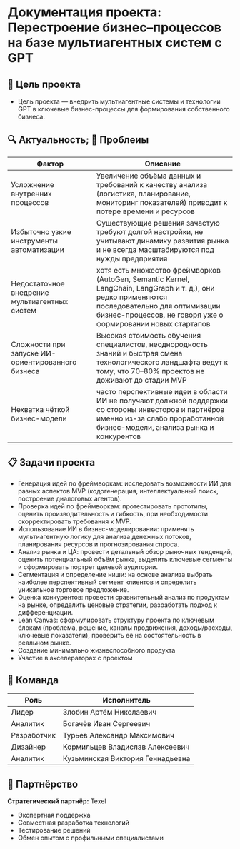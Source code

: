 # Документация проекта: Перестроение бизнес–процессов на базе мультиагентных систем с GPT

## 📌 Цель проекта
- Цель проекта — внедрить мультиагентные системы и технологии GPT в ключевые бизнес-процессы для формирования собственного бизнеса.
## 🔍 Актуальность; 🎯 Проблеиы
| Фактор | Описание |
|--------|----------|
| Усложнение внутренних процессов | Увеличение объёма данных и требований к качеству анализа (логистика, планирование, мониторинг показателей) приводит к потере времени и ресурсов |
| Избыточно узкие инструменты автоматизации | Существующие решения зачастую требуют долгой настройки, не учитывают динамику развития рынка и не всегда масштабируются под нужды предприятия |
| Недостаточное внедрение мультиагентных систем | хотя есть множество фреймворков (AutoGen, Semantic Kernel, LangChain, LangGraph и т. д.), они редко применяются последовательно для оптимизации бизнес-процессов, не говоря уже о формировании новых стартапов |
| Сложности при запуске ИИ-ориентированного бизнеса | Высокая стоимость обучения специалистов, неоднородность знаний и быстрая смена технологического ландшафта ведут к тому, что 70–80% проектов не доживают до стадии MVP |
| Нехватка чёткой бизнес-модели | часто перспективные идеи в области ИИ не получают должной поддержки со стороны инвесторов и партнёров именно из-за слабо проработанной бизнес-модели, анализа рынка и конкурентов |

## 📋 Задачи проекта
- Генерация идей по фреймворкам: исследовать возможности ИИ для разных аспектов MVP (кодогенерация, интеллектуальный поиск, построение диалоговых агентов).
-	Проверка идей по фреймворкам: протестировать прототипы, оценить производительность и гибкость, при необходимости скорректировать требования к MVP.
-	Использование ИИ в бизнес-моделировании: применять мультиагентную логику для анализа денежных потоков, планирования ресурсов и прогнозирования спроса.
-	Анализ рынка и ЦА: провести детальный обзор рыночных тенденций, оценить потенциальный объём рынка, выделить ключевые сегменты и сформировать портрет целевой аудитории.
-	Сегментация и определение ниши: на основе анализа выбрать наиболее перспективный сегмент клиентов и определить уникальное торговое предложение.
-	Оценка конкурентов: провести сравнительный анализ по продуктам на рынке, определить ценовые стратегии, разработать подход к дифференциации.
-	Lean Canvas: сформулировать структуру проекта по ключевым блокам (проблема, решение, каналы продвижения, доходы/расходы, ключевые показатели), проверить её на состоятельность в реальном рынке.
-	Создание минимально жизнеспособного продукта
-	Участие в акселераторах с проектом


## 👥 Команда
| Роль | Исполнитель |
|------|-------------|
| Лидер | Злобин Артём Николаевич |
| Аналитик | Богачёв Иван Сергеевич |
| Разработчик | Турьев Александр Максимович |
| Дизайнер | Кормильцев Владислав Алексеевич |
| Аналитик | Кузьминская Виктория Геннадьевна |

## 🤝 Партнёрство
**Стратегический партнёр:** Texel  
- Экспертная поддержка
- Совместная разработка технологий
- Тестирование решений
- Обмен опытом с профильными специалистами
